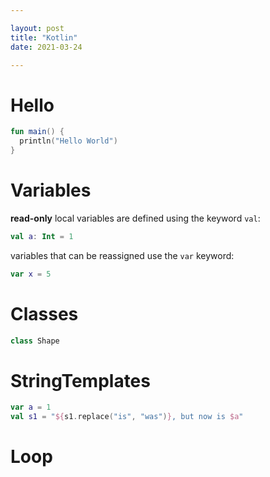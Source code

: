 ```yaml
---

layout: post
title: "Kotlin"
date: 2021-03-24

---
```



# Hello

```kotlin
fun main() {
  println("Hello World")
}
```

# Variables

**read-only** local variables are defined using the keyword `val`:

```kotlin
val a: Int = 1
```
variables that can be reassigned use the `var` keyword:

```kotlin
var x = 5
```

# Classes

```kotlin
class Shape
```

# StringTemplates

```kotlin
var a = 1
val s1 = "${s1.replace("is", "was")}, but now is $a"
```

# Loop


